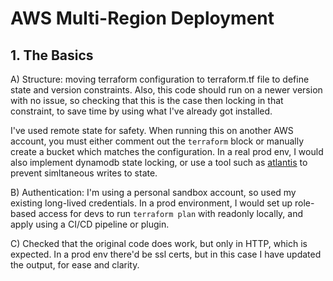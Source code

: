 # AWS Multi-Region Deployment

## 1. The Basics
A) Structure: moving terraform configuration to terraform.tf file to define state and version constraints. Also, this code should run on a newer version with no issue, so checking that this is the case then locking in that constraint, to save time by using what I've already got installed. 

I've used remote state for safety. When running this on another AWS account, you must either comment out the `terraform` block or manually create a bucket which matches the configuration. In a real prod env, I would also implement dynamodb state locking, or use a tool such as [atlantis](https://www.runatlantis.io/) to prevent simltaneous writes to state. 

B) Authentication: I'm using a personal sandbox account, so used my existing long-lived credentials. In a prod environment, I would set up role-based access for devs to run `terraform plan` with readonly locally, and apply using a CI/CD pipeline or plugin. 

C) Checked that the original code does work, but only in HTTP, which is expected. In a prod env there'd be ssl certs, but in this case I have updated the output, for ease and clarity. 
